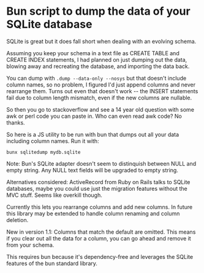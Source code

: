 # Bun script to dump the data of your SQLite database

SQLite is great but it does fall short when dealing with an evolving
schema.

Assuming you keep your schema in a text file as CREATE TABLE and
CREATE INDEX statements, I had planned on just dumping out the data,
blowing away and recreating the database, and importing the data back.

You can dump with `.dump --data-only --nosys` but that doesn't include
column names, so no problem, I figured I'd just append columns and
never rearrange them. Turns out even that doesn't work -- the INSERT
statements fail due to column length mismatch, even if the new columns
are nullable.

So then you go to stackoverflow and see a 14 year old question
with some awk or perl code you can paste in. Who can even read awk
code? No thanks.

So here is a JS utility to be run with bun that dumps out all your
data including column names. Run it with:

    bunx sqlitedump mydb.sqlite

Note: Bun's SQLite adapter doesn't seem to distinquish between NULL
and empty string. Any NULL text fields will be upgraded to empty string.

Alternatives considered: ActiveRecord from Ruby on Rails talks to SQLite
databases, maybe you could use just the migration features without the
MVC stuff. Seems like overkill though.

Currently this lets you rearrange columns and add new columns. In future
this library may be extended to handle column renaming and column
deletion.

New in version 1.1: Columns that match the default are omitted. This means
if you clear out all the data for a column, you can go ahead and remove
it from your schema.

This requires bun because it's dependency-free and leverages the SQLite
features of the bun standard library.
